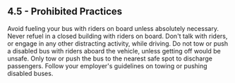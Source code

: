 ## 4.5 - Prohibited Practices
Avoid fueling your bus with riders on board unless absolutely necessary. Never refuel in a closed building with riders on board.
Don't talk with riders, or engage in any other distracting activity, while driving.
Do not tow or push a disabled bus with riders aboard the vehicle, unless getting off would be unsafe. Only tow or push the bus to the nearest safe spot to discharge passengers. Follow your employer's guidelines on towing or pushing disabled buses.